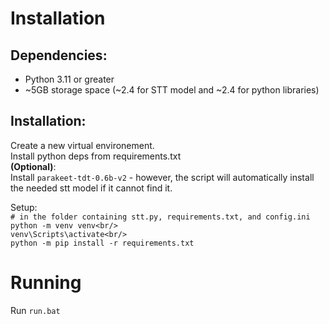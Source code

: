 # Installation
## Dependencies:
 - Python 3.11 or greater
 - ~5GB storage space (~2.4 for STT model and ~2.4 for python libraries)
## Installation:
Create a new virtual environement.<br/>
Install python deps from requirements.txt<br/>
**(Optional)**:<br/>
Install `parakeet-tdt-0.6b-v2` - however, the script will automatically install the needed stt model if it cannot find it.<br/>

Setup:<br/>
```# in the folder containing stt.py, requirements.txt, and config.ini```<br/>
```python -m venv venv<br/>```<br/>
```venv\Scripts\activate<br/>```<br/>
```python -m pip install -r requirements.txt```<br/>

# Running
Run `run.bat`